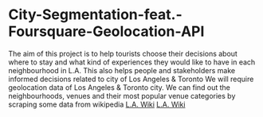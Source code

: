 # City-Segmentation-feat.-Foursquare-Geolocation-API
The aim of this project is to help tourists choose their decisions about where to stay and what kind of experiences they would like to have in each neighbourhood in L.A. This also helps people and stakeholders make informed decisions related to city of Los Angeles & Toronto
We will require geolocation data of Los Angeles & Toronto city. We can find out the neighbourhoods, venues and their most popular venue categories by scraping some data from wikipedia 
[L.A. Wiki](https://en.wikipedia.org/wiki/List_of_districts_and_neighborhoods_in_Los_Angeles)
[L.A. Wiki](https://en.wikipedia.org/wiki/List_of_neighbourhoods_in_Toronto)
